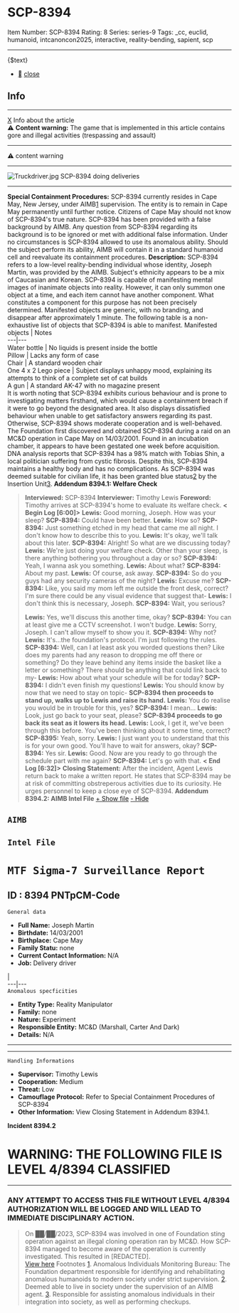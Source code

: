 # SCP-8394
Item Number: SCP-8394
Rating: 8
Series: series-9
Tags: _cc, euclid, humanoid, intcanoncon2025, interactive, reality-bending, sapient, scp

---

{$text}
  * [](javascript:;)
[close](javascript:;)
## Info
* * *
[X](javascript:;)
Info about the article  
⚠️ **Content warning:** The game that is implemented in this article contains gore and illegal activities (trespassing and assault)
* * *

⚠️ content warning 
* * *
![Truckdriver.jpg](https://upload.wikimedia.org/wikipedia/commons/e/e1/Truckdriver.jpg)
SCP-8394 doing deliveries
* * *
**Special Containment Procedures:** SCP-8394 currently resides in Cape May, New Jersey, under AIMB[1](javascript:;) supervision. The entity is to remain in Cape May permanently until further notice. Citizens of Cape May should not know of SCP-8394's true nature.
SCP-8394 has been provided with a false background by AIMB. Any question from SCP-8394 regarding its background is to be ignored or met with additional false information.
Under no circumstances is SCP-8394 allowed to use its anomalous ability. Should the subject perform its ability, AIMB will contain it in a standard humanoid cell and reevaluate its containment procedures.
**Description:** SCP-8394 refers to a low-level reality-bending individual whose identity, Joseph Martin, was provided by the AIMB. Subject's ethnicity appears to be a mix of Caucasian and Korean.
SCP-8394 is capable of manifesting mental images of inanimate objects into reality. However, it can only summon one object at a time, and each item cannot have another component. What constitutes a component for this purpose has not been precisely determined. Manifested objects are generic, with no branding, and disappear after approximately 1 minute.
The following table is a non-exhaustive list of objects that SCP-8394 is able to manifest.
Manifested objects | Notes  
---|---  
Water bottle | No liquids is present inside the bottle  
Pillow | Lacks any form of case  
Chair | A standard wooden chair  
One 4 x 2 Lego piece | Subject displays unhappy mood, explaining its attempts to think of a complete set of cat builds  
A gun | A standard AK-47 with no magazine present  
It is worth noting that SCP-8394 exhibits curious behaviour and is prone to investigating matters firsthand, which would cause a containment breach if it were to go beyond the designated area. It also displays dissatisfied behaviour when unable to get satisfactory answers regarding its past. Otherwise, SCP-8394 shows moderate cooperation and is well-behaved.
The Foundation first discovered and obtained SCP-8394 during a raid on an MC&D operation in Cape May on 14/03/2001. Found in an incubation chamber, it appears to have been gestated one week before acquisition. DNA analysis reports that SCP-8394 has a 98% match with Tobias Shin, a local politician suffering from cystic fibrosis. Despite this, SCP-8394 maintains a healthy body and has no complications. As SCP-8394 was deemed suitable for civilian life, it has been granted blue status[2](javascript:;) by the Insertion Unit[3](javascript:;).
**Addendum 8394.1: Welfare Check**
> **Interviewed:** SCP-8394
> **Interviewer:** Timothy Lewis
> **Foreword:** Timothy arrives at SCP-8394's home to evaluate its welfare check.
> **< Begin Log [6:00]>**
> **Lewis:** Good morning, Joseph. How was your sleep?
> **SCP-8394:** Could have been better.
> **Lewis:** How so?
> **SCP-8394:** Just something etched in my head that came me all night. I don't know how to describe this to you.
> **Lewis:** It's okay, we'll talk about this later.
> **SCP-8394:** Alright! So what are we discussing today?
> **Lewis:** We're just doing your welfare check. Other than your sleep, is there anything bothering you throughout a day or so?
> **SCP-8394:** Yeah, I wanna ask you something.
> **Lewis:** About what?
> **SCP-8394:** About my past.
> **Lewis:** Of course, ask away.
> **SCP-8394:** So do you guys had any security cameras of the night?
> **Lewis:** Excuse me?
> **SCP-8394:** Like, you said my mom left me outside the front desk, correct? I'm sure there could be any visual evidence that suggest that-
> **Lewis:** I don't think this is necessary, Joseph.
> **SCP-8394:** Wait, you serious?  
>    
>  **Lewis:** Yes, we'll discuss this another time, okay?
> **SCP-8394:** You can at least give me a CCTV screenshot. I won't budge.
> **Lewis:** Sorry, Joseph. I can't allow myself to show you it.
> **SCP-8394:** Why not?
> **Lewis:** It's…the foundation's protocol. I'm just following the rules.
> **SCP-8394:** Well, can I at least ask you worded questions then? Like does my parents had any reason to dropping me off there or something? Do they leave behind any items inside the basket like a letter or something? There should be anything that could link back to my-
> **Lewis:** How about what your schedule will be for today?
> **SCP-8394:** I didn't even finish my questions!
> **Lewis:** You should know by now that we need to stay on topic-
> **SCP-8394 then proceeds to stand up, walks up to Lewis and raise its hand.**
> **Lewis:** You do realise you would be in trouble for this, yes?
> **SCP-8394:** I mean…
> **Lewis:** Look, just go back to your seat, please?
> **SCP-8394 proceeds to go back its seat as it lowers its head.**
> **Lewis:** Look, I get it, we've been through this before. You've been thinking about it some time, correct?
> **SCP-8395:** Yeah, sorry.
> **Lewis:** I just want you to understand that this is for your own good. You'll have to wait for answers, okay?
> **SCP-8394:** Yes sir.
> **Lewis:** Good. Now are you ready to go through the schedule part with me again?
> **SCP-8394:** Let's go with that.
> **< End Log [6:32]>**
> **Closing Statement:** After the incident, Agent Lewis return back to make a written report. He states that SCP-8394 may be at risk of committing obstreperous activities due to its curiosity. He urges personnel to keep a close eye of SCP-8394.
**Addendum 8394.2: AIMB Intel File**
[\+ Show file](javascript:;)
[\- Hide](javascript:;)
  

## **`AIMB`**
## **`Intel File`**
# `MTF Sigma-7 Surveillance Report`
  

## **ID : 8394** PNTpCM-Code
  
  

`General data`
  * **Full Name:** Joseph Martin
  * **Birthdate:** 14/03/2001
  * **Birthplace:** Cape May
  * **Family Statu:** none
  * **Current Contact Information:** N/A
  * **Job:** Delivery driver

|   
---|---  
`Anomalous specficities`
  * **Entity Type:** Reality Manipulator
  * **Family:** none
  * **Nature:** Experiment
  * **Responsible Entity:** MC&D (Marshall, Carter And Dark)
  * **Details:** N/A

* * *
* * *
`Handling Informations`
  * **Supervisor:** Timothy Lewis
  * **Cooperation:** Medium
  * **Threat:** Low
  * **Camouflage Protocol:** Refer to Special Containment Procedures of SCP-8394
  * **Other Information:** View Closing Statement in Addendum 8394.1.

**Incident 8394.2**
# WARNING: THE FOLLOWING FILE IS LEVEL 4/8394 CLASSIFIED
* * *
### ANY ATTEMPT TO ACCESS THIS FILE WITHOUT LEVEL 4/8394 AUTHORIZATION WILL BE LOGGED AND WILL LEAD TO IMMEDIATE DISCIPLINARY ACTION.
> On ██/██/2023, SCP-8394 was involved in one of Foundation sting operation against an illegal cloning operation ran by MC&D. How SCP-8394 managed to become aware of the operation is currently investigated. This resulted in [REDACTED].  
>  [View here](https://scp-wiki.wikidot.com/local--files/scp-8394/Depends%20On%20Your%20Origin.%3C3.html)
Footnotes
[1](javascript:;). Anomalous Individuals Monitoring Bureau: The Foundation department responsible for identifying and rehabilitating anomalous humanoids to modern society under strict supervision.
[2](javascript:;). Deemed able to live in society under the supervision of an AIMB agent.
[3](javascript:;). Responsible for assisting anomalous individuals in their integration into society, as well as performing checkups.